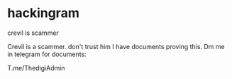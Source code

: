 # hackingram
crevil is scammer

Crevil is a scammer. don't trust him I have documents proving this. Dm me in telegram for documents:

T.me/ThedigiAdmin
